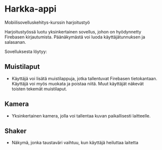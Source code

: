 # Harkka-appi

Mobiilisovelluskehitys-kurssin harjoitustyö

Harjoitustyössä luotu yksinkertainen sovellus, johon on hyödynnetty Firebasen kirjautumista.
Päänäkymästä voi luoda käyttäjätunnuksen ja salasanan.

Sovelluksesta löytyy:

## Muistilaput
  - Käyttäjä voi lisätä muistilappuja, jotka tallentuvat Firebasen tietokantaan. Käyttäjä voi myös muokata ja poistaa niitä. Muut käyttäjät näkevät toisten tekemät muistilaput. 

## Kamera
  - Yksinkertainen kamera, jolla voi tallentaa kuvan paikallisesti laitteelle.
    
## Shaker
  - Näkymä, jonka taustaväri vaihtuu, kun käyttäjä heiluttaa laitetta

